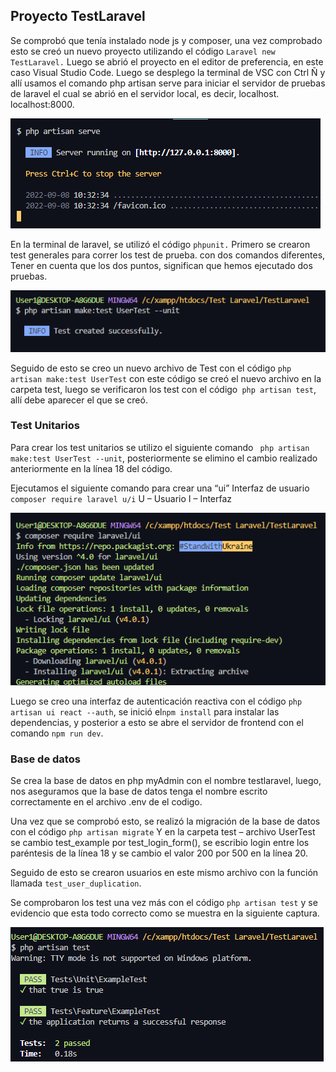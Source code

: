 ## Proyecto TestLaravel

Se comprobó que tenía instalado node js y composer, una vez comprobado esto se creó un nuevo proyecto utilizando el código `Laravel new TestLaravel.` Luego se abrió el proyecto en el editor de preferencia, en este caso Visual Studio Code. Luego se desplego la terminal de VSC con Ctrl Ñ y allí usamos el comando php artisan serve para iniciar el servidor de pruebas de laravel el cual se abrió en el servidor local, es decir, localhost.  localhost:8000.

![](https://github.com/AlejaMorales19/Test-Laravel/blob/master/img/imagen1.png?raw=true)

En la terminal de laravel, se utilizó el código `phpunit.` Primero se crearon test generales para correr los test de prueba. con dos comandos diferentes, Tener en cuenta que los dos puntos, significan que hemos ejecutado dos pruebas.

![](https://github.com/AlejaMorales19/Test-Laravel/blob/master/img/imagen5.png?raw=true)
 
Seguido de esto se creo un nuevo archivo de Test con el código `php artisan make:test UserTest` con este código se creó el nuevo archivo en la carpeta test, luego se verificaron los test con el código` php artisan test`, allí debe aparecer el que se creó.

### Test Unitarios

Para crear los test unitarios se  utilizo el siguiente comando ` php artisan make:test UserTest --unit`, posteriormente se elimino el cambio realizado anteriormente en la línea 18 del código.




Ejecutamos el siguiente comando para crear una “ui” Interfaz de usuario
`composer require laravel u/i`
U – Usuario
I – Interfaz

![](https://github.com/AlejaMorales19/Test-Laravel/blob/master/img/imagen6.png?raw=true)

Luego se creo una interfaz de autenticación reactiva con el código `php artisan ui react --auth`, se inició el` npm install ` para instalar las dependencias, y posterior a esto se abre el servidor de frontend con el comando `npm run dev`.




### Base de datos

Se crea la base de datos en php myAdmin con el nombre testlaravel, luego, nos aseguramos que la base de datos  tenga el nombre escrito correctamente en el archivo .env de el codigo.

Una vez que se comprobó esto, se realizó la migración de la base de datos con el código `php artisan migrate` Y en la carpeta test – archivo UserTest se cambio test_example por test_login_form(), se escribio login entre los paréntesis de la línea 18 y se cambio el valor 200 por 500 en la línea 20.

Seguido de esto se crearon usuarios en este mismo archivo con la función llamada `test_user_duplication`. 

Se comprobaron los test una vez más con el código `php artisan test` y se evidencio que esta todo correcto como se muestra en la siguiente captura.


![](https://github.com/AlejaMorales19/Test-Laravel/blob/master/img/imagen3.png?raw=true)
 
